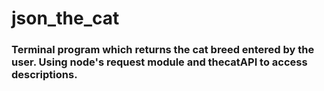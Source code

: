 # json_the_cat

### Terminal program which returns the cat breed entered by the user. Using node's request module and thecatAPI to access descriptions.